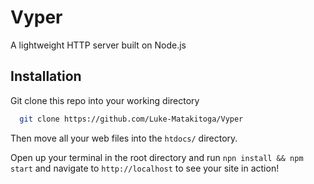 # Vyper
A lightweight HTTP server built on Node.js


## Installation

Git clone this repo into your working directory

```bash
  git clone https://github.com/Luke-Matakitoga/Vyper
```
    
Then move all your web files into the ```htdocs/``` directory.

Open up your terminal in the root directory and run ```npn install && npm start``` and navigate to ```http://localhost``` to see your site in action!
